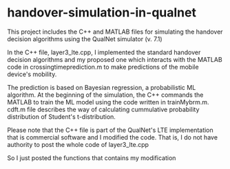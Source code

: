 # handover-simulation-in-qualnet

This project includes the C++ and MATLAB files for simulating the handover decision algorithms using the QualNet simulator (v. 7.1)

In the C++ file, layer3_lte.cpp, I implemented the standard handover decision algorithms 
and my proposed one which interacts with the MATLAB code in crossingtimeprediction.m to make predictions of the mobile device's mobility. 

The prediction is based on Bayesian regression, a probabilistic ML algorithm. At the beginning of the simulation,
the C++ commands the MATLAB to train the ML model using the code written in trainMybrm.m. 
cdft.m file describes the way of calculating cummulative probability distribution of Student's t-distribution.

Please note that the C++ file is part of the QualNet's LTE implementation that is commercial software and I modified the code. 
That is, I do not have authority to post the whole code of layer3_lte.cpp

So I just posted the functions that contains my modification
